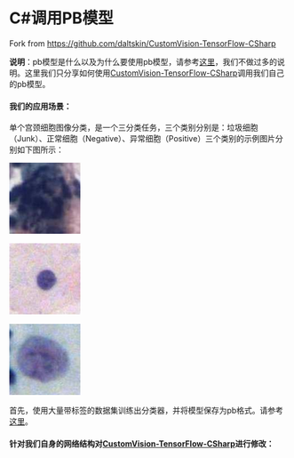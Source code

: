 # C#调用PB模型

Fork from https://github.com/daltskin/CustomVision-TensorFlow-CSharp

**说明**：pb模型是什么以及为什么要使用pb模型，请参考[这里](https://github.com/JiaShengLiu111/MyBlog/blob/master/C%23%E8%A7%A3%E6%9E%90%E5%B9%B6%E8%B0%83%E7%94%A8PB%E6%A8%A1%E5%9E%8B.md)，我们不做过多的说明。这里我们只分享如何使用[CustomVision-TensorFlow-CSharp](https://github.com/daltskin/CustomVision-TensorFlow-CSharp)调用我们自己的pb模型。

#### 我们的应用场景：

单个宫颈细胞图像分类，是一个三分类任务，三个类别分别是：垃圾细胞（Junk）、正常细胞（Negative）、异常细胞（Positive）三个类别的示例图片分别如下图所示：

![junk](./assets/junk.jpg)

![m](./assets/negative.jpg)

![neg](./assets/positive.jpg)

首先，使用大量带标签的数据集训练出分类器，并将模型保存为pb格式。请参考[这里](https://github.com/JiaShengLiu111/MyBlog/blob/master/ckpt%E6%A8%A1%E5%9E%8B%E8%BD%AC%E4%B8%BApb%E6%A8%A1%E5%9E%8B%E7%9A%84%E6%96%B9%E6%B3%95%2Btensorflow%E5%B0%86%E6%A8%A1%E5%9E%8B%E4%BF%9D%E5%AD%98%E4%B8%BApb%E6%A0%BC%E5%BC%8F%E7%9A%84%E6%96%B9%E6%B3%95.md)。

#### 针对我们自身的网络结构对[CustomVision-TensorFlow-CSharp](https://github.com/daltskin/CustomVision-TensorFlow-CSharp)进行修改：

